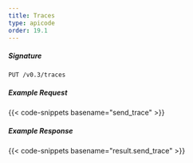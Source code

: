 ```yaml
---
title: Traces
type: apicode
order: 19.1
---
```


##### Signature
`PUT /v0.3/traces`

##### Example Request

{{< code-snippets basename="send_trace" >}}

##### Example Response

{{< code-snippets basename="result.send_trace" >}}